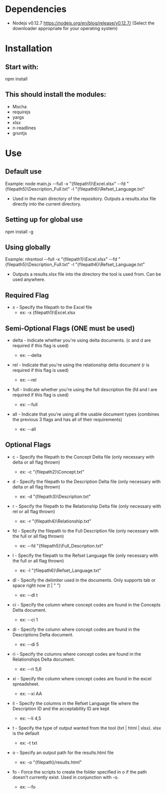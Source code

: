 # Dependencies

* Nodejs v0.12.7 https://nodejs.org/en/blog/release/v0.12.7/ (Select the downloader appropriate for your operating system)

# Installation

## Start with:

npm install

## This should install the modules:

* Mocha
* requirejs
* yargs
* xlsx
* n-readlines
* gruntjs

# Use

## Default use

Example: node main.js --full -x "{filepath1}\Excel.xlsx" --fd "{filepath5}\Description_Full.txt" -l "{filepath6}\Refset_Language.txt"
* Used in the main directory of the repository. Outputs a results.xlsx file directly into the current directory.

## Setting up for global use

npm install -g

## Using globally

Example: nhsntool --full -x "{filepath1}\Excel.xlsx" --fd "{filepath5}\Description_Full.txt" -l "{filepath6}\Refset_Language.txt"
* Outputs a results.xlsx file into the directory the tool is used from. Can be used anywhere.

## Required Flag

* x - Specify the filepath to the Excel file
    * ex: -x {filepath1}\Excel.xlsx

## Semi-Optional Flags (ONE must be used)

* delta - Indicate whether you're using delta documents.  (c and d are required if this flag is used)
	* ex: --delta

* rel - Indicate that you're using the relationship delta document (r is required if this flag is used)
    * ex: --rel

* full - Indicate whether you're using the full description file (fd and l are required if this flag is used)
    * ex: --full

* all - Indicate that you're using all the usable document types (combines the previous 3 flags and has all of their requirements)
    * ex: --all

## Optional Flags

* c - Specify the filepath to the Concept Delta file (only necessary with delta or all flag thrown)
    * ex: -c "{filepath2}\Concept.txt"

* d - Specify the filepath to the Description Delta file (only necessary with delta or all flag thrown)
    * ex: -d "{filepath3}\Description.txt"

* r - Specify the filepath to the Relationship Delta file (only necessary with rel or all flag thrown)
    * ex: -r "{filepath4}\Relationship.txt"

* fd - Specify the filepath to the Full Description file (only necessary with the full or all flag thrown)
    * ex: --fd "{filepath5}\Full_Description.txt"

* l - Specify the filepath to the Refset Language file (only necessary with the full or all flag thrown)
    * ex: -l "{filepath6}\Refset_Language.txt"

* dl - Specify the delimiter used in the documents.  Only supports tab or space right now (t | " ")
	* ex: --dl t

* ci - Specify the column where concept codes are found in the Concepts Delta document.
	* ex: --ci 1

* di - Specify the column where concept codes are found in the Descriptions Delta document.
	* ex: --di 5

* ri - Specify the columns where concept codes are found in the Relationships Delta document.
	* ex: --ri 5,6

* xi - Specify the column where concept codes are found in the excel spreadsheet.
	* ex: --xi AA

* li - Specify the columns in the Refset Language file where the Description ID and the acceptability ID are kept
	* ex: --li 4,5

* t - Specify the type of output wanted from the tool (txt | html | xlsx). xlsx is the default
	* ex: -t txt

* o - Specify an output path for the results.html file
	* ex: -o "{filepath}/results.html"

* fo - Force the scripts to create the folder specified in o if the path doesn't currently exist. Used in conjunction with -o.
	* ex: --fo

